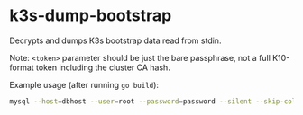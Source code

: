 # k3s-dump-bootstrap

Decrypts and dumps K3s bootstrap data read from stdin.

Note: `<token>` parameter should be just the bare passphrase, not a full K10-format token including the cluster CA hash.

Example usage (after running `go build`):
```bash
mysql --host=dbhost --user=root --password=password --silent --skip-column-names k3s -e 'SELECT value FROM kine WHERE name LIKE "/bootstrap/%" LIMIT 1' | ./k3s-dump-bootstrap token
```
